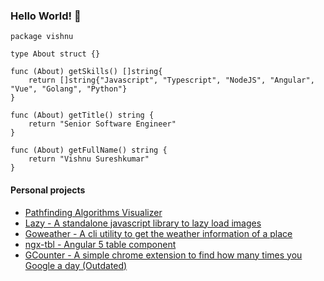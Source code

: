 ### Hello World! 👋

```
package vishnu

type About struct {}

func (About) getSkills() []string{
	return []string{"Javascript", "Typescript", "NodeJS", "Angular", "Vue", "Golang", "Python"}
}

func (About) getTitle() string {
	return "Senior Software Engineer"
}

func (About) getFullName() string {
	return "Vishnu Sureshkumar"
}

```

#### Personal projects

- [Pathfinding Algorithms Visualizer](https://vishnurs.github.io/pathfinding-algorithms/)
- [Lazy - A standalone javascript library to lazy load images](https://github.com/vishnurs/lazy)
- [Goweather - A cli utility to get the weather information of a place](https://github.com/vishnurs/goweather)
- [ngx-tbl - Angular 5 table component](https://github.com/vishnurs/ngx-tbl)
- [GCounter - A simple chrome extension to find how many times you Google a day (Outdated)](https://github.com/vishnurs/GCounter)


<!--
**vishnurs/vishnurs** is a ✨ _special_ ✨ repository because its `README.md` (this file) appears on your GitHub profile.

Here are some ideas to get you started:

- 🔭 I’m currently working on ...
- 🌱 I’m currently learning ...
- 👯 I’m looking to collaborate on ...
- 🤔 I’m looking for help with ...
- 💬 Ask me about ...
- 📫 How to reach me: ...
- 😄 Pronouns: ...
- ⚡ Fun fact: ...
-->
